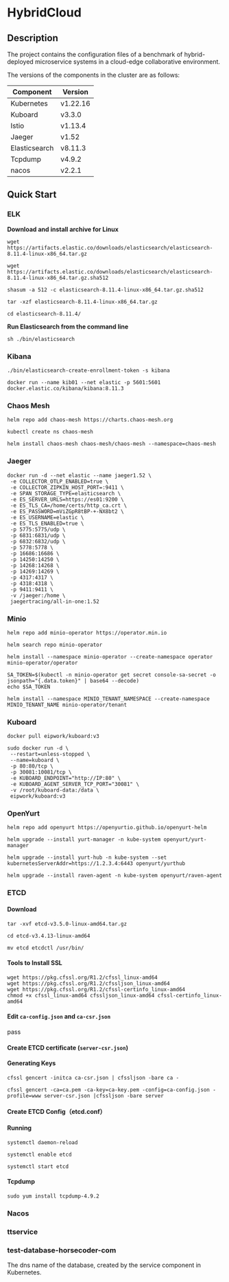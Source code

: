 # HybridCloud
## Description

The project contains the configuration files of a benchmark of hybrid-deployed microservice systems in a cloud-edge collaborative environment.

The versions of the components in the cluster are as follows:

| Component | Version | 
|-------|-------|
| Kubernetes | v1.22.16 |
| Kuboard | v3.3.0 |
|Istio |v1.13.4|
|Jaeger |v1.52|
|Elasticsearch | v8.11.3|
|Tcpdump | v4.9.2|
|nacos| v2.2.1|

## Quick Start

### ELK

<strong>Download and install archive for Linux</strong>

```shell
wget https://artifacts.elastic.co/downloads/elasticsearch/elasticsearch-8.11.4-linux-x86_64.tar.gz

wget https://artifacts.elastic.co/downloads/elasticsearch/elasticsearch-8.11.4-linux-x86_64.tar.gz.sha512

shasum -a 512 -c elasticsearch-8.11.4-linux-x86_64.tar.gz.sha512

tar -xzf elasticsearch-8.11.4-linux-x86_64.tar.gz

cd elasticsearch-8.11.4/
```

<strong>Run Elasticsearch from the command line</strong>

```shell
sh ./bin/elasticsearch
```

### Kibana

```shell
./bin/elasticsearch-create-enrollment-token -s kibana

docker run --name kib01 --net elastic -p 5601:5601 docker.elastic.co/kibana/kibana:8.11.3
```

### Chaos Mesh

```shell
helm repo add chaos-mesh https://charts.chaos-mesh.org

kubectl create ns chaos-mesh

helm install chaos-mesh chaos-mesh/chaos-mesh --namespace=chaos-mesh
```

### Jaeger

```shell
docker run -d --net elastic --name jaeger1.52 \
 -e COLLECTOR_OTLP_ENABLED=true \
 -e COLLECTOR_ZIPKIN_HOST_PORT=:9411 \
 -e SPAN_STORAGE_TYPE=elasticsearch \
 -e ES_SERVER_URLS=https://es01:9200 \
 -e ES_TLS_CA=/home/certs/http_ca.crt \
 -e ES_PASSWORD=mViZGpR8tBP-+-NX8bt2 \
 -e ES_USERNAME=elastic \
 -e ES_TLS_ENABLED=true \
 -p 5775:5775/udp \
 -p 6831:6831/udp \
 -p 6832:6832/udp \
 -p 5778:5778 \
 -p 16686:16686 \
 -p 14250:14250 \
 -p 14268:14268 \
 -p 14269:14269 \
 -p 4317:4317 \
 -p 4318:4318 \
 -p 9411:9411 \
 -v /jaeger:/home \
 jaegertracing/all-in-one:1.52
```

### Minio

```shell
helm repo add minio-operator https://operator.min.io

helm search repo minio-operator

helm install --namespace minio-operator --create-namespace operator minio-operator/operator

SA_TOKEN=$(kubectl -n minio-operator get secret console-sa-secret -o jsonpath="{.data.token}" | base64 --decode)
echo $SA_TOKEN

helm install --namespace MINIO_TENANT_NAMESPACE --create-namespace MINIO_TENANT_NAME minio-operator/tenant
```

### Kuboard

```shell
docker pull eipwork/kuboard:v3

sudo docker run -d \
 --restart=unless-stopped \
 --name=kuboard \
 -p 80:80/tcp \
 -p 30081:10081/tcp \
 -e KUBOARD_ENDPOINT="http://IP:80" \
 -e KUBOARD_AGENT_SERVER_TCP_PORT="30081" \
 -v /root/kuboard-data:/data \
 eipwork/kuboard:v3
```

### OpenYurt

```shell
helm repo add openyurt https://openyurtio.github.io/openyurt-helm

helm upgrade --install yurt-manager -n kube-system openyurt/yurt-manager

helm upgrade --install yurt-hub -n kube-system --set kubernetesServerAddr=https://1.2.3.4:6443 openyurt/yurthub

helm upgrade --install raven-agent -n kube-system openyurt/raven-agent
```

### ETCD

#### Download

```shell
tar -xvf etcd-v3.5.0-linux-amd64.tar.gz

cd etcd-v3.4.13-linux-amd64

mv etcd etcdctl /usr/bin/

```

#### Tools to Install SSL

```shell
wget https://pkg.cfssl.org/R1.2/cfssl_linux-amd64 
wget https://pkg.cfssl.org/R1.2/cfssljson_linux-amd64 
wget https://pkg.cfssl.org/R1.2/cfssl-certinfo_linux-amd64 
chmod +x cfssl_linux-amd64 cfssljson_linux-amd64 cfssl-certinfo_linux-amd64
```

#### Edit `ca-config.json` and `ca-csr.json`

pass

#### Create ETCD certificate (`server-csr.json`)

#### Generating Keys

```shell
cfssl gencert -initca ca-csr.json | cfssljson -bare ca -

cfssl gencert -ca=ca.pem -ca-key=ca-key.pem -config=ca-config.json -profile=www server-csr.json |cfssljson -bare server
```

#### Create ETCD Config（etcd.conf）

#### Running

```shell
systemctl daemon-reload

systemctl enable etcd

systemctl start etcd
```

#### Tcpdump

```shell
sudo yum install tcpdump-4.9.2
```

### Nacos

### ttservice

### test-database-horsecoder-com

The dns name of the database, created by the service component in Kubernetes.
